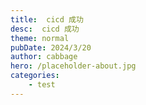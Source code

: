 ```yaml
---
title:  cicd 成功
desc:  cicd 成功
theme: normal
pubDate: 2024/3/20
author: cabbage
hero: /placeholder-about.jpg
categories: 
    - test
---
```


